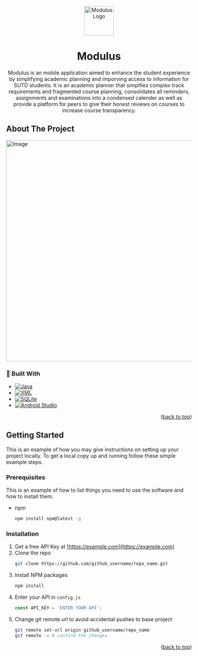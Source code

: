 <div align="center">
  <a href="https://github.com/github_username/repo_name">
    <img src="images/logo.png" alt="Modulus Logo" width="80" height="80">
  </a>

<h1 align="center">Modulus</h1>
  <p align="center">
    Modulus is an mobile application aimed to enhance the student experience by simplifying academic planning and imporving access to information for SUTD students. It is an academic planner that simplfies complex track requirements and fragmented course planning, consolidates all reminders, assignments and examinations into a condensed calender as well as provide a platform for peers to give their honest reviews on courses to increase course transparency.
  </p>
</div>

## About The Project
<img src="https://github.com/user-attachments/assets/d0f1d061-3d3b-4f35-83fe-18d6488565ee" alt="Image" width="600"/>

### 🚀 Built With

* [![Java](https://img.shields.io/badge/Java-ED8B00?style=for-the-badge&logo=java&logoColor=white)](https://www.java.com/)
* [![XML](https://img.shields.io/badge/XML-0060AC?style=for-the-badge&logo=xml&logoColor=white)](https://en.wikipedia.org/wiki/XML)
* [![SQLite](https://img.shields.io/badge/SQLite-07405E?style=for-the-badge&logo=sqlite&logoColor=white)](https://www.sqlite.org/index.html)
* [![Android Studio](https://img.shields.io/badge/Android%20Studio-3DDC84?style=for-the-badge&logo=android-studio&logoColor=white)](https://developer.android.com/studio)

<p align="right">(<a href="#readme-top">back to top</a>)</p>

<!-- GETTING STARTED -->
## Getting Started

This is an example of how you may give instructions on setting up your project locally.
To get a local copy up and running follow these simple example steps.

### Prerequisites

This is an example of how to list things you need to use the software and how to install them.
* npm
  ```sh
  npm install npm@latest -g
  ```

### Installation

1. Get a free API Key at [https://example.com](https://example.com)
2. Clone the repo
   ```sh
   git clone https://github.com/github_username/repo_name.git
   ```
3. Install NPM packages
   ```sh
   npm install
   ```
4. Enter your API in `config.js`
   ```js
   const API_KEY = 'ENTER YOUR API';
   ```
5. Change git remote url to avoid accidental pushes to base project
   ```sh
   git remote set-url origin github_username/repo_name
   git remote -v # confirm the changes
   ```

<p align="right">(<a href="#readme-top">back to top</a>)</p>
